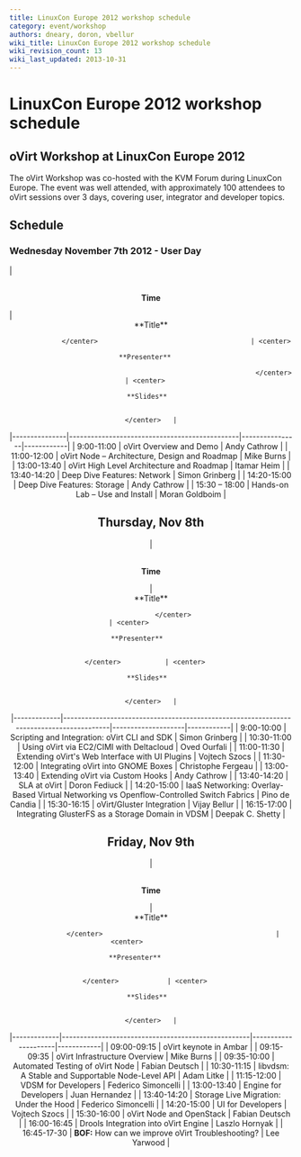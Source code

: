 ```yaml
---
title: LinuxCon Europe 2012 workshop schedule
category: event/workshop
authors: dneary, doron, vbellur
wiki_title: LinuxCon Europe 2012 workshop schedule
wiki_revision_count: 13
wiki_last_updated: 2013-10-31
---
```


# LinuxCon Europe 2012 workshop schedule

## oVirt Workshop at LinuxCon Europe 2012

The oVirt Workshop was co-hosted with the KVM Forum during LinuxCon Europe. The event was well attended, with approximately 100 attendees to oVirt sessions over 3 days, covering user, integrator and developer topics.

## Schedule

### Wednesday November 7th 2012 - User Day

| <center>      
 **Time**       

 </center>      | <center>                                      
                 **Title**                                      

                 </center>                                      | <center>       
                                                                 **Presenter**   

                                                                 </center>       | <center>   
                                                                                  **Slides**  

                                                                                  </center>   |
|---------------|-----------------------------------------------|----------------|------------|
| 9:00-11:00    | oVirt Overview and Demo                       | Andy Cathrow   |
| 11:00-12:00   | oVirt Node – Architecture, Design and Roadmap | Mike Burns     |
| 13:00-13:40   | oVirt High Level Architecture and Roadmap     | Itamar Heim    |
| 13:40-14:20   | Deep Dive Features: Network                   | Simon Grinberg |
| 14:20-15:00   | Deep Dive Features: Storage                   | Andy Cathrow   |
| 15:30 – 18:00 | Hands-on Lab – Use and Install                | Moran Goldboim |

## Thursday, Nov 8th

| <center>    
 **Time**     

 </center>    | <center>                                                                                
               **Title**                                                                                

               </center>                                                                                | <center>           
                                                                                                         **Presenter**       

                                                                                                         </center>           | <center>   
                                                                                                                              **Slides**  

                                                                                                                              </center>   |
|-------------|-----------------------------------------------------------------------------------------|--------------------|------------|
| 9:00-10:00  | Scripting and Integration: oVirt CLI and SDK                                            | Simon Grinberg     |
| 10:30-11:00 | Using oVirt via EC2/CIMI with Deltacloud                                                | Oved Ourfali       |
| 11:00-11:30 | Extending oVirt's Web Interface with UI Plugins                                         | Vojtech Szocs      |
| 11:30-12:00 | Integrating oVirt into GNOME Boxes                                                      | Christophe Fergeau |
| 13:00-13:40 | Extending oVirt via Custom Hooks                                                        | Andy Cathrow       |
| 13:40-14:20 | SLA at oVirt                                                                            | Doron Fediuck      |
| 14:20-15:00 | IaaS Networking: Overlay-Based Virtual Networking vs Openflow-Controlled Switch Fabrics | Pino de Candia     |
| 15:30-16:15 | oVirt/Gluster Integration                                                               | Vijay Bellur       |
| 16:15-17:00 | Integrating GlusterFS as a Storage Domain in VDSM                                       | Deepak C. Shetty   |

## Friday, Nov 9th

| <center>    
 **Time**     

 </center>    | <center>                                           
               **Title**                                           

               </center>                                           | <center>            
                                                                    **Presenter**        

                                                                    </center>            | <center>   
                                                                                          **Slides**  

                                                                                          </center>   |
|-------------|----------------------------------------------------|---------------------|------------|
| 09:00-09:15 | oVirt keynote in Ambar                             |
| 09:15-09:35 | oVirt Infrastructure Overview                      | Mike Burns          |
| 09:35-10:00 | Automated Testing of oVirt Node                    | Fabian Deutsch      |
| 10:30-11:15 | libvdsm: A Stable and Supportable Node-Level API   | Adam Litke          |
| 11:15-12:00 | VDSM for Developers                                | Federico Simoncelli |
| 13:00-13:40 | Engine for Developers                              | Juan Hernandez      |
| 13:40-14:20 | Storage Live Migration: Under the Hood             | Federico Simoncelli |
| 14:20-15:00 | UI for Developers                                  | Vojtech Szocs       |
| 15:30-16:00 | oVirt Node and OpenStack                           | Fabian Deutsch      |
| 16:00-16:45 | Drools Integration into oVirt Engine               | Laszlo Hornyak      |
| 16:45-17-30 | **BOF:** How can we improve oVirt Troubleshooting? | Lee Yarwood         |
